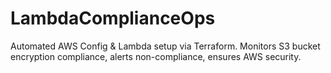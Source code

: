 # LambdaComplianceOps
Automated AWS Config &amp; Lambda setup via Terraform. Monitors S3 bucket encryption compliance, alerts non-compliance, ensures AWS security.
